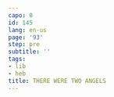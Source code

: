 ```yaml
---
capo: 0
id: 145
lang: en-us
page: '93'
step: pre
subtitle: ''
tags:
- lib
- heb
title: THERE WERE TWO ANGELS
---
```

